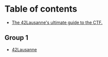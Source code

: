 # Table of contents

* [The 42Lausanne's ultimate guide to the CTF.](README.md)

## Group 1

* [42Lausanne](group-1/42lausanne.md)
